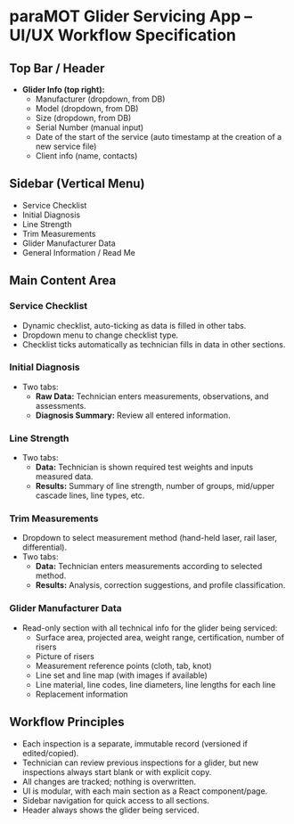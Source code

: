 # paraMOT Glider Servicing App – UI/UX Workflow Specification

## Top Bar / Header
- **Glider Info (top right):**
  - Manufacturer (dropdown, from DB)
  - Model (dropdown, from DB)
  - Size (dropdown, from DB)
  - Serial Number (manual input)
  - Date of the start of the service (auto timestamp at the creation of a new service file)
  - Client info (name, contacts)


## Sidebar (Vertical Menu)
- Service Checklist
- Initial Diagnosis
- Line Strength
- Trim Measurements
- Glider Manufacturer Data
- General Information / Read Me

## Main Content Area

### Service Checklist
- Dynamic checklist, auto-ticking as data is filled in other tabs.
- Dropdown menu to change checklist type.
- Checklist ticks automatically as technician fills in data in other sections.

### Initial Diagnosis
- Two tabs:
  - **Raw Data:** Technician enters measurements, observations, and assessments.
  - **Diagnosis Summary:** Review all entered information.

### Line Strength
- Two tabs:
  - **Data:** Technician is shown required test weights and inputs measured data.
  - **Results:** Summary of line strength, number of groups, mid/upper cascade lines, line types, etc.

### Trim Measurements
- Dropdown to select measurement method (hand-held laser, rail laser, differential).
- Two tabs:
  - **Data:** Technician enters measurements according to selected method.
  - **Results:** Analysis, correction suggestions, and profile classification.

### Glider Manufacturer Data
- Read-only section with all technical info for the glider being serviced:
  - Surface area, projected area, weight range, certification, number of risers
  - Picture of risers
  - Measurement reference points (cloth, tab, knot)
  - Line set and line map (with images if available)
  - Line material, line codes, line diameters, line lengths for each line
  - Replacement information

## Workflow Principles
- Each inspection is a separate, immutable record (versioned if edited/copied).
- Technician can review previous inspections for a glider, but new inspections always start blank or with explicit copy.
- All changes are tracked; nothing is overwritten.
- UI is modular, with each main section as a React component/page.
- Sidebar navigation for quick access to all sections.
- Header always shows the glider being serviced. 